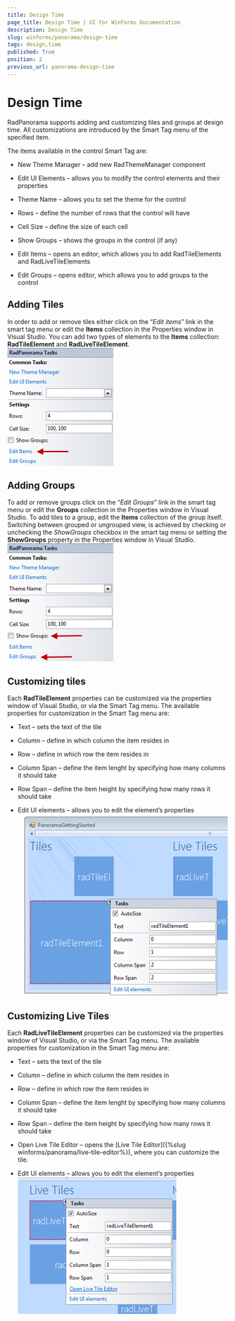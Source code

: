 ```yaml
---
title: Design Time
page_title: Design Time | UI for WinForms Documentation
description: Design Time
slug: winforms/panorama/design-time
tags: design,time
published: True
position: 2
previous_url: panorama-design-time
---
```


# Design Time

RadPanorama supports adding and customizing tiles and groups at design time. All customizations are introduced by the Smart Tag menu of the specified item.

The items available in the control Smart Tag are:

* New Theme Manager – add new RadThemeManager component

* Edit UI Elements – allows you to modify the control elements and their properties

* Theme Name – allows you to set the theme for the control

* Rows – define the number of rows that the control will have

* Cell Size – define the size of each cell 

* Show Groups – shows the groups in the control (if any)

* Edit Items – opens an editor, which allows you to add RadTileElements and RadLiveTileElements 

* Edit Groups – opens editor, which allows you to add groups to the control

## Adding Tiles

In order to add or remove tiles either click on the “*Edit items*” link in the smart tag menu or edit the __Items__ collection in the Properties window in Visual Studio. You can add two types of elements to the __Items__ collection: __RadTileElement__ and __RadLiveTileElement__.<br>![panorama-design-time 001](images/panorama-design-time001.png)

## Adding Groups

To add or remove groups click on the “*Edit Groups*” link in the smart tag menu or edit the __Groups__ collection in the Properties window in Visual Studio. To add tiles to a group, edit the __Items__ collection of the group itself. Switching between grouped or ungrouped view, is achieved by checking or unchecking the *ShowGroups* checkbox in the smart tag menu or setting the __ShowGroups__ property in the Properties window in Visual Studio.<br>![panorama-design-time 002](images/panorama-design-time002.png)

## Customizing tiles

Each __RadTileElement__ properties can be customized via the properties window of Visual Studio, or via the Smart Tag menu. The available properties for customization in the Smart Tag menu are:

* Text – sets the text of the tile

* Column – define in which column the item resides in

* Row – define in which row the item resides in

* Column Span – define the item lenght by specifying how many columns it should take

* Row Span – define the item height by specifying how many rows it should take

* Edit UI elements – allows you to edit the element’s properties <br>![panorama-design-time 003](images/panorama-design-time003.png)

## Customizing Live Tiles

Each __RadLiveTileElement__ properties can be customized via the properties window of Visual Studio, or via the Smart Tag menu. The available properties for customization in the Smart Tag menu are:

* Text – sets the text of the tile

* Column – define in which column the item resides in

* Row – define in which row the item resides in

* Column Span – define the item lenght by specifying how many columns it should take

* Row Span – define the item height by specifying how many rows it should take

* Open Live Tile Editor – opens the [Live Tile Editor]({%slug winforms/panorama/live-tile-editor%}), where you can customize the tile.

* Edit UI elements – allows you to edit the element’s properties <br>![panorama-design-time 004](images/panorama-design-time004.png)

